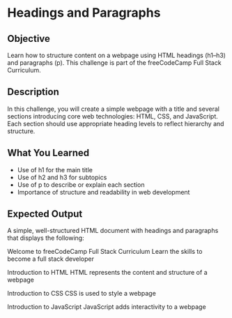 # Headings and Paragraphs

## Objective

Learn how to structure content on a webpage using HTML headings (h1–h3) and paragraphs (p).
This challenge is part of the freeCodeCamp Full Stack Curriculum.

## Description

In this challenge, you will create a simple webpage with a title and several sections introducing core web technologies: HTML, CSS, and JavaScript.
Each section should use appropriate heading levels to reflect hierarchy and structure.

## What You Learned

* Use of h1 for the main title
* Use of h2 and h3 for subtopics
* Use of p to describe or explain each section
* Importance of structure and readability in web development

## Expected Output

A simple, well-structured HTML document with headings and paragraphs that displays the following:

Welcome to freeCodeCamp
Full Stack Curriculum
Learn the skills to become a full stack developer

Introduction to HTML
HTML represents the content and structure of a webpage

Introduction to CSS
CSS is used to style a webpage

Introduction to JavaScript
JavaScript adds interactivity to a webpage
